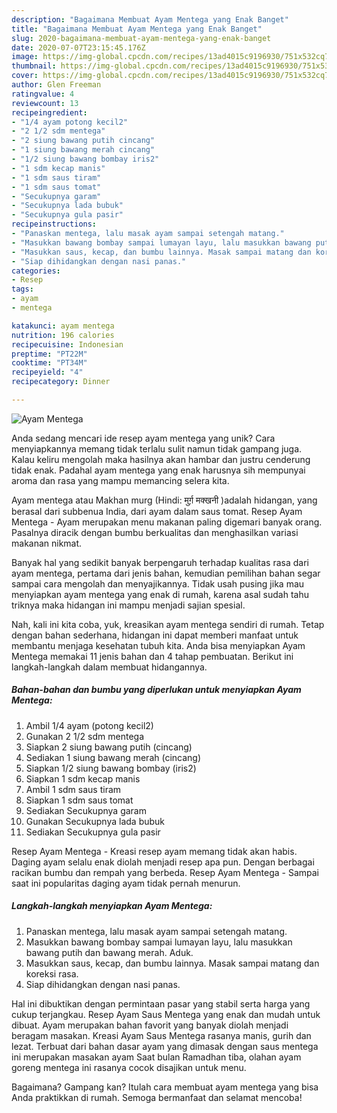 ```yaml
---
description: "Bagaimana Membuat Ayam Mentega yang Enak Banget"
title: "Bagaimana Membuat Ayam Mentega yang Enak Banget"
slug: 2020-bagaimana-membuat-ayam-mentega-yang-enak-banget
date: 2020-07-07T23:15:45.176Z
image: https://img-global.cpcdn.com/recipes/13ad4015c9196930/751x532cq70/ayam-mentega-foto-resep-utama.jpg
thumbnail: https://img-global.cpcdn.com/recipes/13ad4015c9196930/751x532cq70/ayam-mentega-foto-resep-utama.jpg
cover: https://img-global.cpcdn.com/recipes/13ad4015c9196930/751x532cq70/ayam-mentega-foto-resep-utama.jpg
author: Glen Freeman
ratingvalue: 4
reviewcount: 13
recipeingredient:
- "1/4 ayam potong kecil2"
- "2 1/2 sdm mentega"
- "2 siung bawang putih cincang"
- "1 siung bawang merah cincang"
- "1/2 siung bawang bombay iris2"
- "1 sdm kecap manis"
- "1 sdm saus tiram"
- "1 sdm saus tomat"
- "Secukupnya garam"
- "Secukupnya lada bubuk"
- "Secukupnya gula pasir"
recipeinstructions:
- "Panaskan mentega, lalu masak ayam sampai setengah matang."
- "Masukkan bawang bombay sampai lumayan layu, lalu masukkan bawang putih dan bawang merah. Aduk."
- "Masukkan saus, kecap, dan bumbu lainnya. Masak sampai matang dan koreksi rasa."
- "Siap dihidangkan dengan nasi panas."
categories:
- Resep
tags:
- ayam
- mentega

katakunci: ayam mentega 
nutrition: 196 calories
recipecuisine: Indonesian
preptime: "PT22M"
cooktime: "PT34M"
recipeyield: "4"
recipecategory: Dinner

---
```



![Ayam Mentega](https://img-global.cpcdn.com/recipes/13ad4015c9196930/751x532cq70/ayam-mentega-foto-resep-utama.jpg)

Anda sedang mencari ide resep ayam mentega yang unik? Cara menyiapkannya memang tidak terlalu sulit namun tidak gampang juga. Kalau keliru mengolah maka hasilnya akan hambar dan justru cenderung tidak enak. Padahal ayam mentega yang enak harusnya sih mempunyai aroma dan rasa yang mampu memancing selera kita.

Ayam mentega atau Makhan murg (Hindi: मुर्ग़ मक्खनी )adalah hidangan, yang berasal dari subbenua India, dari ayam dalam saus tomat. Resep Ayam Mentega - Ayam merupakan menu makanan paling digemari banyak orang. Pasalnya diracik dengan bumbu berkualitas dan menghasilkan variasi makanan nikmat.

Banyak hal yang sedikit banyak berpengaruh terhadap kualitas rasa dari ayam mentega, pertama dari jenis bahan, kemudian pemilihan bahan segar sampai cara mengolah dan menyajikannya. Tidak usah pusing jika mau menyiapkan ayam mentega yang enak di rumah, karena asal sudah tahu triknya maka hidangan ini mampu menjadi sajian spesial.


Nah, kali ini kita coba, yuk, kreasikan ayam mentega sendiri di rumah. Tetap dengan bahan sederhana, hidangan ini dapat memberi manfaat untuk membantu menjaga kesehatan tubuh kita. Anda bisa menyiapkan Ayam Mentega memakai 11 jenis bahan dan 4 tahap pembuatan. Berikut ini langkah-langkah dalam membuat hidangannya.

<!--inarticleads1-->

##### Bahan-bahan dan bumbu yang diperlukan untuk menyiapkan Ayam Mentega:

1. Ambil 1/4 ayam (potong kecil2)
1. Gunakan 2 1/2 sdm mentega
1. Siapkan 2 siung bawang putih (cincang)
1. Sediakan 1 siung bawang merah (cincang)
1. Siapkan 1/2 siung bawang bombay (iris2)
1. Siapkan 1 sdm kecap manis
1. Ambil 1 sdm saus tiram
1. Siapkan 1 sdm saus tomat
1. Sediakan Secukupnya garam
1. Gunakan Secukupnya lada bubuk
1. Sediakan Secukupnya gula pasir


Resep Ayam Mentega - Kreasi resep ayam memang tidak akan habis. Daging ayam selalu enak diolah menjadi resep apa pun. Dengan berbagai racikan bumbu dan rempah yang berbeda. Resep Ayam Mentega - Sampai saat ini popularitas daging ayam tidak pernah menurun. 

<!--inarticleads2-->

##### Langkah-langkah menyiapkan Ayam Mentega:

1. Panaskan mentega, lalu masak ayam sampai setengah matang.
1. Masukkan bawang bombay sampai lumayan layu, lalu masukkan bawang putih dan bawang merah. Aduk.
1. Masukkan saus, kecap, dan bumbu lainnya. Masak sampai matang dan koreksi rasa.
1. Siap dihidangkan dengan nasi panas.


Hal ini dibuktikan dengan permintaan pasar yang stabil serta harga yang cukup terjangkau. Resep Ayam Saus Mentega yang enak dan mudah untuk dibuat. Ayam merupakan bahan favorit yang banyak diolah menjadi beragam masakan. Kreasi Ayam Saus Mentega rasanya manis, gurih dan lezat. Terbuat dari bahan dasar ayam yang dimasak dengan saus mentega ini merupakan masakan ayam Saat bulan Ramadhan tiba, olahan ayam goreng mentega ini rasanya cocok disajikan untuk menu. 

Bagaimana? Gampang kan? Itulah cara membuat ayam mentega yang bisa Anda praktikkan di rumah. Semoga bermanfaat dan selamat mencoba!
